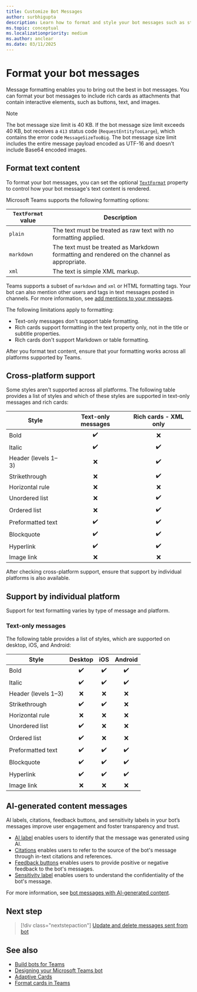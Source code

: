 ```yaml
---
title: Customize Bot Messages
author: surbhigupta
description: Learn how to format and style your bot messages such as strikethrough, ordered and unordered list, hyperlink, or image link. Understand cross-platform support.
ms.topic: conceptual
ms.localizationpriority: medium
ms.author: anclear
ms.date: 03/11/2025
---
```

# Format your bot messages

Message formatting enables you to bring out the best in bot messages. You can format your bot messages to include rich cards as attachments that contain interactive elements, such as buttons, text, and images.

> [!NOTE]
> The bot message size limit is 40 KB. If the bot message size limit exceeds 40 KB, bot receives a `413` status code (`RequestEntityTooLarge`), which contains the error code `MessageSizeTooBig`. The bot message size limit includes the entire message payload encoded as UTF-16 and doesn't include Base64 encoded images.

## Format text content

To format your bot messages, you can set the optional [`TextFormat`](/bot-framework/dotnet/bot-builder-dotnet-create-messages#customizing-a-message) property to control how your bot message's text content is rendered.

Microsoft Teams supports the following formatting options:

| `TextFormat` value | Description |
| --- | --- |
| `plain` | The text must be treated as raw text with no formatting applied.|
| `markdown` | The text must be treated as Markdown formatting and rendered on the channel as appropriate. |
| `xml` | The text is simple XML markup. |

Teams supports a subset of `markdown` and `xml` or HTML formatting tags. Your bot can also mention other users and tags in text messages posted in channels. For more information, see [add mentions to your messages](~/bots/how-to/conversations/channel-and-group-conversations.md#add-mentions-to-your-messages).

The following limitations apply to formatting:

* Text-only messages don't support table formatting.
* Rich cards support formatting in the text property only, not in the title or subtitle properties.
* Rich cards don't support Markdown or table formatting.

After you format text content, ensure that your formatting works across all platforms supported by Teams.

## Cross-platform support

Some styles aren't supported across all platforms. The following table provides a list of styles and which of these styles are supported in text-only messages and rich cards:

| Style                     | Text-only messages | Rich cards - XML only |
| ---                       | :---: | :---: |
| Bold                      | ✔️️ | ❌ |
| Italic                    | ✔️ | ✔️ |
| Header (levels 1&ndash;3) | ❌ | ✔️ |
| Strikethrough             | ❌ | ✔️ |
| Horizontal rule           | ❌ | ❌ |
| Unordered list            | ❌ | ✔️ |
| Ordered list              | ❌ | ✔️ |
| Preformatted text         | ✔️ | ✔️ |
| Blockquote                | ✔️ | ✔️ |
| Hyperlink                 | ✔️ | ✔️ |
| Image link                | ❌ | ❌ |

After checking cross-platform support, ensure that support by individual platforms is also available.

## Support by individual platform

Support for text formatting varies by type of message and platform.

### Text-only messages

The following table provides a list of styles, which are supported on desktop, iOS, and Android:

| Style                     | Desktop | iOS | Android |
| ---                       | :---: | :---: | :---: |
| Bold                      | ✔️ | ✔️ | ✔️ |
| Italic                    | ✔️ | ✔️ | ✔️ |
| Header (levels 1&ndash;3) | ❌ | ❌ | ❌ |
| Strikethrough             | ✔️ | ✔️ | ❌ |
| Horizontal rule           | ❌ | ❌ | ❌ |
| Unordered list            | ✔️ | ❌ | ❌ |
| Ordered list              | ✔️ | ❌ | ❌ |
| Preformatted text         | ✔️ | ✔️ | ✔️ |
| Blockquote                | ✔️ | ✔️ | ✔️ |
| Hyperlink                 | ✔️ | ✔️ | ✔️ |
| Image link                | ❌ | ❌ | ❌ |

## AI-generated content messages

AI labels, citations, feedback buttons, and sensitivity labels in your bot’s messages improve user engagement and foster transparency and trust.

* [AI label](format-ai-bot-messages.md#ai-label) enables users to identify that the message was generated using AI.
* [Citations](format-ai-bot-messages.md#citations) enables users to refer to the source of the bot's message through in-text citations and references.
* [Feedback buttons](format-ai-bot-messages.md#feedback-buttons) enables users to provide positive or negative feedback to the bot's messages.
* [Sensitivity label](format-ai-bot-messages.md#sensitivity-label) enables users to understand the confidentiality of the bot's message.

For more information, see [bot messages with AI-generated content](format-ai-bot-messages.md).

## Next step

> [!div class="nextstepaction"]
> [Update and delete messages sent from bot](update-and-delete-bot-messages.md)

## See also

* [Build bots for Teams](../what-are-bots.md)
* [Designing your Microsoft Teams bot](../design/bots.md)
* [Adaptive Cards](../../task-modules-and-cards/what-are-cards.md#adaptive-cards)
* [Format cards in Teams](../../task-modules-and-cards/cards/cards-format.md)
